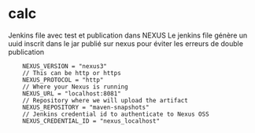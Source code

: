 # calc

Jenkins file avec test et publication dans NEXUS
Le jenkins file génère un uuid inscrit dans le jar publié sur nexus pour éviter les erreurs de double publication





        NEXUS_VERSION = "nexus3"
        // This can be http or https
        NEXUS_PROTOCOL = "http"
        // Where your Nexus is running
        NEXUS_URL = "localhost:8081"
        // Repository where we will upload the artifact
        NEXUS_REPOSITORY = "maven-snapshots"
        // Jenkins credential id to authenticate to Nexus OSS
        NEXUS_CREDENTIAL_ID = "nexus_localhost"
